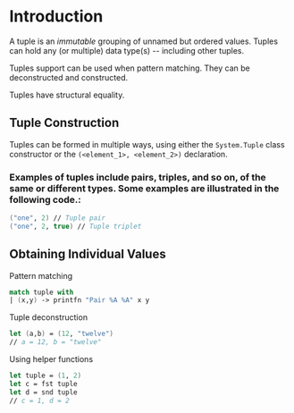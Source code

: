 # Introduction

A tuple is an _immutable_ grouping of unnamed but ordered values.
Tuples can hold any (or multiple) data type(s) -- including other tuples.

Tuples support can be used when pattern matching. They can be deconstructed and constructed.

Tuples have structural equality.

## Tuple Construction

Tuples can be formed in multiple ways, using either the `System.Tuple` class constructor or the `(<element_1>, <element_2>)` declaration.
### Examples of tuples include pairs, triples, and so on, of the same or different types. Some examples are illustrated in the following code.:

```fsharp
("one", 2) // Tuple pair 
("one", 2, true) // Tuple triplet
```

## Obtaining Individual Values

Pattern matching

```fsharp
match tuple with
| (x,y) -> printfn "Pair %A %A" x y
```
Tuple deconstruction
```fsharp
let (a,b) = (12, "twelve")
// a = 12, b = "twelve"
```
Using helper functions
```fsharp
let tuple = (1, 2)
let c = fst tuple
let d = snd tuple
// c = 1, d = 2
```
